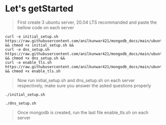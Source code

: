 # Let's getStarted
> First create 3 ubuntu server, 20.04 LTS recommanded and paste the bellow code on each server
```
curl -o initial_setup.sh https://raw.githubusercontent.com/anilkunwar421/mongodb_docs/main/ubuntu/initial_setup.sh && chmod +x initial_setup.sh &&
curl -o dns_setup.sh https://raw.githubusercontent.com/anilkunwar421/mongodb_docs/main/ubuntu/dns_setup.sh && chmod +x dns_setup.sh &&
curl -o enable_tls.sh https://raw.githubusercontent.com/anilkunwar421/mongodb_docs/main/ubuntu/enable_tls.sh && chmod +x enable_tls.sh
```
> Now run initial_setup.sh and dns_setup.sh on each server respectively, make sure you answer the asked questions properly
```
./initial_setup.sh
```
```
./dns_setup.sh
```
> Once mongodb is created, run the last file enable_tls.sh on each server
